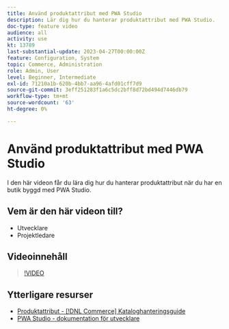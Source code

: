 ```yaml
---
title: Använd produktattribut med PWA Studio
description: Lär dig hur du hanterar produktattribut med PWA Studio.
doc-type: feature video
audience: all
activity: use
kt: 13789
last-substantial-update: 2023-04-27T00:00:00Z
feature: Configuration, System
topic: Commerce, Administration
role: Admin, User
level: Beginner, Intermediate
exl-id: 71210a1b-620b-4bb7-aa96-4afd01cff7d9
source-git-commit: 3eff251283f1a6c5dc2bff8d72bd494d7446db79
workflow-type: tm+mt
source-wordcount: '63'
ht-degree: 0%

---
```


# Använd produktattribut med PWA Studio

I den här videon får du lära dig hur du hanterar produktattribut när du har en butik byggd med PWA Studio.

## Vem är den här videon till?

- Utvecklare
- Projektledare

## Videoinnehåll

>[!VIDEO](https://video.tv.adobe.com/v/343788?quality=12&learn=on)

## Ytterligare resurser

- [Produktattribut - [!DNL Commerce] Kataloghanteringsguide](https://experienceleague.adobe.com/docs/commerce-admin/catalog/product-attributes/product-attributes.html?lang=sv-SE)
- [PWA Studio - dokumentation för utvecklare](https://developer.adobe.com/commerce/pwa-studio/)

